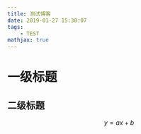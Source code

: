 ```yaml
---
title: 测试博客
date: 2019-01-27 15:30:07
tags:
    - TEST
mathjax: true
---
```


# 一级标题

## 二级标题

$$
    y=ax+b
$$